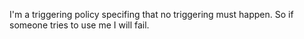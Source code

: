 I'm a triggering policy specifing that no triggering must happen. So if someone tries to use me I will fail.